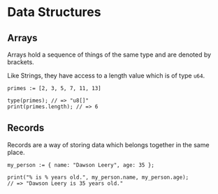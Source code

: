 # Data Structures

## Arrays

Arrays hold a sequence of things of the same type and are denoted by brackets.

Like Strings, they have access to a length value which is of type `u64`.

```
primes := [2, 3, 5, 7, 11, 13]

type(primes); // => "u8[]"
print(primes.length); // => 6
```

## Records

Records are a way of storing data which belongs together in the same place.

```
my_person := { name: "Dawson Leery", age: 35 };

print("% is % years old.", my_person.name, my_person.age);
// => "Dawson Leery is 35 years old."
```
